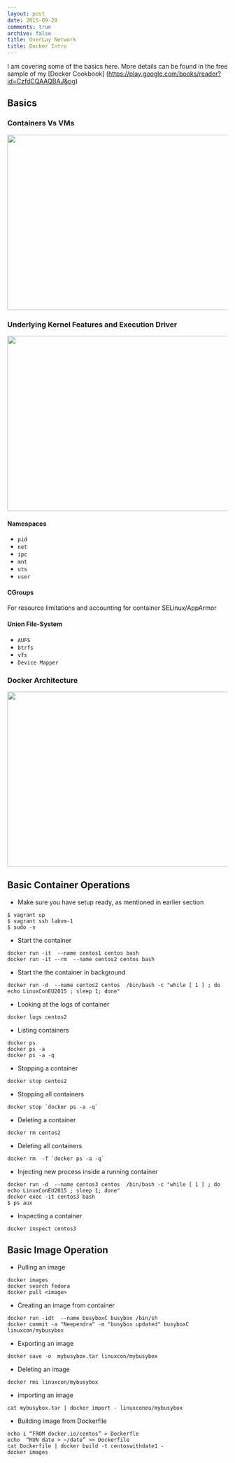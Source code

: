 ```yaml
---
layout: post
date: 2015-09-28
comments: true
archive: false
title: OverLay Network
title: Docker Intro
---
```


I am covering some of the basics here. More details can be found in the free sample of my [Docker Cookbook] (https://play.google.com/books/reader?id=CzfdCQAAQBAJ&pg)

## Basics

### Containers Vs VMs

<a href="Containers Vs VMS"><img src="http://www.rightscale.com/blog/sites/default/files/docker-containers-vms.png" align="center" height="400" width="600" ></a>

### Underlying Kernel Features and Execution Driver

<a href="Docker Execution driver"><img src="http://blog.docker.com/wp-content/uploads/2014/03/docker-execdriver-diagram.png" align="center" height="400" width="600" ></a>


#### Namespaces
- `pid`
- `net`
- `ipc`
- `mnt`
- `uts`
- `user`

#### CGroups
For resource limitations and accounting for container SELinux/AppArmor

#### Union File-System
- `AUFS`
- `btrfs`
- `vfs`
- `Device Mapper`


### Docker Architecture
<a href="Docker Architecture"><img src="https://docs.docker.com/article-img/architecture.svg" align="center" height="400" width="600" ></a>

 
##  Basic Container Operations
<script type="text/javascript" src="https://asciinema.org/a/27188.js" id="asciicast-27188" async data-theme="solarized-dark"></script>

- Make sure you have setup ready, as mentioned in earlier section   

```
$ vagrant up
$ vagrant ssh labvm-1
$ sudo -s
```  

- Start the container

```
docker run -it  --name centos1 centos bash
docker run -it --rm  --name centos2 centos bash
```

- Start the the container in background

```
docker run -d  --name centos2 centos  /bin/bash -c "while [ 1 ] ; do echo LinuxConEU2015 ; sleep 1; done"
```

- Looking at the logs of container

```
docker logs centos2
```

- Listing containers

```
docker ps 
docker ps -a
docker ps -a -q
```

- Stopping a container

```
docker stop centos2
```

- Stopping all containers

```
docker stop `docker ps -a -q`
```

- Deleting a container

```
docker rm centos2
```

- Deleting all containers

```
docker rm  -f `docker ps -a -q` 
```

- Injecting new process inside a running container

```
docker run -d  --name centos3 centos  /bin/bash -c "while [ 1 ] ; do echo LinuxConEU2015 ; sleep 1; done"
docker exec -it centos3 bash
$ ps aux 
```

- Inspecting a container

```
docker inspect centos3
```

##  Basic Image Operation

<script type="text/javascript" src="https://asciinema.org/a/27244.js" id="asciicast-27244" async data-theme="solarized-dark"></script>

- Pulling an image

```
docker images
docker search fedora 
docker pull <image>
```

- Creating an image from container

```
docker run -idt  --name busyboxC busybox /bin/sh
docker commit -a "Neependra" -m "busybox updated" busyboxC  linuxcon/mybusybox
```

- Exporting an image

```
docker save -o  mybusybox.tar linuxcon/mybusybox
```

- Deleting an image

```
docker rmi linuxcon/mybusybox
```

- importing an image

```
cat mybusybox.tar | docker import - linuxconeu/mybusybox
```

- Building image from Dockerfile

```
echo i “FROM docker.io/centos” > Dockerfle
echo  “RUN date > ~/date” >> Dockerfile
cat Dockerfile | docker build -t centoswithdate1 -
docker images
```

